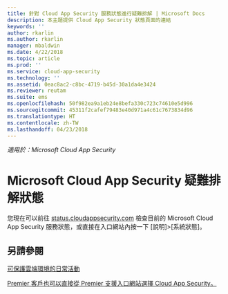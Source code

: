```yaml
---
title: 針對 Cloud App Security 服務狀態進行疑難排解 | Microsoft Docs
description: 本主題提供 Cloud App Security 狀態頁面的連結
keywords: ''
author: rkarlin
ms.author: rkarlin
manager: mbaldwin
ms.date: 4/22/2018
ms.topic: article
ms.prod: ''
ms.service: cloud-app-security
ms.technology: ''
ms.assetid: 0eac8ac2-c8bc-4719-b45d-30a1da4e3424
ms.reviewer: reutam
ms.suite: ems
ms.openlocfilehash: 50f982ea9a1eb24e8befa330c723c74610e5d996
ms.sourcegitcommit: 45311f2cafef79483e40d971a4c61c7673834d96
ms.translationtype: HT
ms.contentlocale: zh-TW
ms.lasthandoff: 04/23/2018
---
```

*適用於：Microsoft Cloud App Security*


# <a name="troubleshooting-microsoft--cloud-app-security-status"></a>Microsoft Cloud App Security 疑難排解狀態

您現在可以前往 [status.cloudappsecurity.com](https://status.cloudappsecurity.com) 檢查目前的 Microsoft Cloud App Security 服務狀態，或直接在入口網站內按一下 [說明]>[系統狀態]。 

## <a name="see-also"></a>另請參閱  
[可保護雲端環境的日常活動](daily-activities-to-protect-your-cloud-environment.md)   

[Premier 客戶也可以直接從 Premier 支援入口網站選擇 Cloud App Security。](https://premier.microsoft.com/)  
  
  